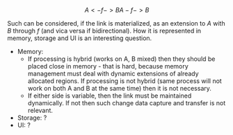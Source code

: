 $$
A <-f-> B
A -f-> B
$$

Such can be considered, if the link is materialized, as an extension to $A$ with $B$ through $f$ 
(and vica versa if bidirectional). How it is represented in memory, storage and UI is an 
interesting question.

- Memory: 
  - If processing is hybrid (works on A, B mixed) then they should be placed close in memory - that 
    is hard, because memory management must deal with dynamic extensions of already allocated 
	regions. If processing is not hybrid (same process will not work on both A and B at the same 
	time) then it is not necessary.
  - If either side is variable, then the link must be maintained dynamically. If not then such 
    change data capture and transfer is not relevant.
- Storage: ?
- UI: ?